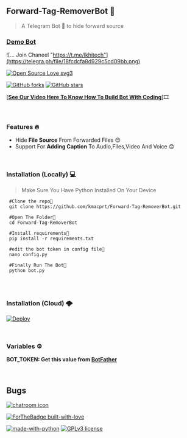 ## Forward-Tag-RemoverBot 🤖
>A Telegram Bot 🤖 to hide forward source


### [Demo Bot](https://telegram.dog/kajfor_bot) 

![... Join Chaneel "https://t.me/lkhitech"](https://telegra.ph/file/18fcdcfa8d929c5cd09bb.png)




[![Open Source Love svg3](https://badges.frapsoft.com/os/v1/open-source.svg?v=103)](https://github.com/kmacprt/Forward-Tag-RemoverBot)

[![GitHub forks](https://img.shields.io/github/forks/kmacprt/Forward-Tag-RemoverBot.svg?style=social&label=Fork)](https://github.com/kmacprt/Forward-Tag-RemoverBot/network/)
[![GitHub stars](https://img.shields.io/github/stars/kmacprt/Forward-Tag-RemoverBot.svg?style=social&label=Star)](https://github.com/kmacprt/Forward-Tag-RemoverBot/)


[**[See Our Video Here To Know How To Build Bot With Coding](https://)**]🎞️

<br/>

### Features 🔥

- Hide **File Source** From Forwarded Files 😊
- Support For **Adding Caption** To Audio,Files,Video And Voice 😊

<br/>

### Installation (Locally) 💻

>Make Sure You Have Python Installed On Your Device


```
 #Clone the repo👾
 git clone https://github.com/kmacprt/Forward-Tag-RemoverBot.git
 
 #Open The Folder📂
 cd Forward-Tag-RemoverBot
 
 #Install requirements🎯
 pip install -r requirements.txt
 
 #edit the bot token in config file📝
 nano config.py
 
 #Finally Run The Bot🤖
 python bot.py
 
```
<br/>
 
### Installation (Cloud) 🌩
 
[![Deploy](https://www.herokucdn.com/deploy/button.svg)](https://heroku.com/deploy?template=https://github.com/kmacprt/Forward-Tag-RemoverBot/tree/master)

<br/>

### Variables ⚙️
 **BOT_TOKEN: Get this value from [BotFather](https://telegram.dog/Botfather)**



<br/>

## Bugs 

[![chatroom icon](https://patrolavia.github.io/telegram-badge/chat.png)](https://telegram.dog/lkhitech)

[![ForTheBadge built-with-love](http://ForTheBadge.com/images/badges/built-with-love.svg)](https://github.com/kmacprt)




[![made-with-python](https://img.shields.io/badge/Made%20with-Python-1f425f.svg)](https://www.python.org/)
[![GPLv3 license](https://img.shields.io/badge/License-GPLv3-blue.svg)](http://perso.crans.org/besson/LICENSE.html)



